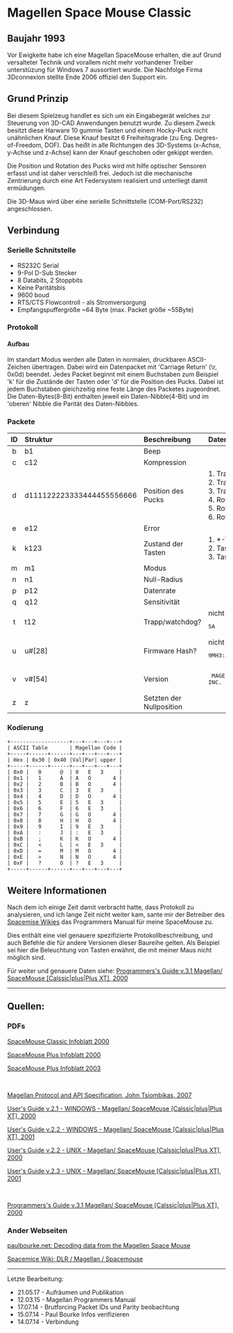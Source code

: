 # Magellen Space Mouse Classic #
 Baujahr 1993
---
Vor Ewigkeite habe ich eine Magellan SpaceMouse erhalten, die auf Grund 
versalteter Technik und vorallem nicht mehr vorhandener Treiber unterstüzung für
 Windows 7  aussortiert wurde. Die Nachfolge Firma 3Dconnexion stellte Ende 2006
 offiziel den Support ein. 

## Grund Prinzip ##
Bei diesem Spielzeug handlet es sich um ein Eingabegerät welches zur Steuerung von 3D-CAD Anwendungen benutzt wurde. Zu diesem Zweck besitzt diese Harware 10 gummie Tasten und einem Hocky-Puck nicht unähnlichen Knauf. Diese Knauf besitzt 6 Freiheitsgrade (zu Eng. Degres-of-Freedom, DOF). Das heißt in alle Richtungen des 3D-Systems (x-Achse, y-Achse und z-Achse) kann der Knauf geschoben oder gekippt werden.

Die Position und Rotation des Pucks wird mit hilfe optischer Sensoren erfasst
und ist daher verschleiß frei. Jedoch ist die mechanische Zentrierung durch eine
Art Federsystem realisiert und unterliegt damit ermüdungen.

Die 3D-Maus wird über eine serielle Schnittstelle (COM-Port/RS232) angeschlossen. 

## Verbindung ##
### Serielle Schnitstelle ###
- RS232C Serial
- 9-Pol D-Sub Stecker
- 8 Databits, 2 Stoppbits
- Keine Paritätsbis
- 9600 boud
- RTS/CTS Flowcontroll - als Stromversorgung
- Empfangspuffergröße ~64 Byte (max. Packet größe ~55Byte)

### Protokoll ###
#### Aufbau ####
Im standart Modus werden alle Daten in normalen, druckbaren ASCII-Zeichen übertragen. 
Dabei wird ein Datenpacket mit 'Carriage Return' (\r, 0x0d) beendet.
Jedes Packet beginnt mit einem Buchstaben zum Beispiel 'k' für die Zustände der Tasten oder 'd' für die Position des Pucks. Dabei ist jedem Buchstaben gleichzeitig eine feste Länge des Packetes zugeordnet. Die Daten-Bytes(8-Bit) enthalten jeweil ein Daten-Nibble(4-Bit) und im 'oberen' Nibble die Parität des Daten-Nibbles.

### Packete ###


| ID  | Struktur                  | Beschreibung       | Daten         | Länge |
| :-: | :------------------------ | :----------------- | :------------ | :---: |
|  b  | b1                        | Beep               |               |   2   |
|  c  | c12                       | Kompression        |               |   3   |
|  d  | d111122223333444455556666 | Position des Pucks | 1. Translation x-Achse<br/>2. Translation y-Achse<br/>3. Translation z-Achse<br/>4. Rotation x-Achse<br/>5. Rotation y-Achse<br/>6. Rotation z-Achse | 25 |
|  e  | e12                       | Error              |               |   3   |
|  k  | k123                      | Zustand der Tasten | 1. *-Taste<br/>2. Tasten 5,6,7,8<br/>3. Tasten 1,2,3,4 |   4   |
|  m  | m1                        | Modus              |               |   2   |
|  n  | n1                        | Null-Radius        |               |   2   |
|  p  | p12                       | Datenrate          |               |   3   |
|  q  | q12                       | Sensitivität       |               |   3   |
|  t  | t12                       | Trapp/watchdog?    | nicht dokumentiert<br/><pre>5A</pre> |   3   |
|  u  | u#[28]                    | Firmware Hash?     | nicht dokumentiert<br/><pre>9MH3:AHA9NGN9KH096GM9<G<9GG<</pre> |  29   |
|  v  | v#[54]                     | Version            | <pre>   MAGELLAN  Version 5.79  by LOGITECH INC. 10/10/97 </pre> |  54?  |
|  z  | z                         | Setzten der Nullposition |         |   1   |

### Kodierung ###

	+-------------------+---+---+---+---+
	| ASCII Table       | Magellan Code |
	+-----+------+------+---+---+---+---+
	| Hex | 0x30 | 0x40 |Val|Par| upper |
	+-----+------+------+---+---+---+---+
	| 0x0 |   0      @  | 0   E   3     |
	| 0x1 |   1      A  | A   O       4 |
	| 0x2 |   2      B  | B   O       4 |
	| 0x3 |   3      C  | 3   E   3     |
	| 0x4 |   4      D  | D   O       4 |
	| 0x5 |   5      E  | 5   E   3     |
	| 0x6 |   6      F  | 6   E   3     |
	| 0x7 |   7      G  | G   O       4 |
	| 0x8 |   8      H  | H   O       4 |
	| 0x9 |   9      I  | 9   E   3     |
	| 0xA |   :      J  | :   E   3     |
	| 0xB |   ;      K  | K   O       4 |
	| 0xC |   <      L  | <   E   3     |
	| 0xD |   =      M  | M   O       4 |
	| 0xE |   >      N  | N   O       4 |
	| 0xF |   ?      O  | ?   E   3     |
	+-----+------+------+---+---+---+---+

## Weitere Informationen

Nach dem ich einige Zeit damit verbracht hatte, dass Protokoll zu analysieren, und ich lange Zeit nicht weiter kam, sante mir der Betreiber des [Spacemise Wikies](http://spacemice.org) das Programmers Manual für meine SpaceMouse zu.

Dies enthält eine viel genauere spezifizierte Protokollbeschreibung, und auch Befehle die für andere Versionen dieser Baureihe gelten. Als Beispiel sei hier die Beleuchtung von Tasten erwähnt, die mit meiner Maus nicht möglich sind.

Für weiter und genauere Daten siehe:
[Programmers's Guide v.3.1 Magellan/ SpaceMouse [Calssic|plus|Plus XT], 2000](content/res/magellan/Magellan_Programmers_Manual_2000.pdf)

---

## Quellen:

### PDFs
[SpaceMouse Classic Infoblatt 2000](content/res/magellan/SpaceMouseClassic.pdf)

[SpaceMouse Plus Infoblatt 2000](content/res/magellan/SpaceMousePlus.pdf)

[SpaceMouse Plus Infoblatt 2003](content/res/magellan/SpaceMousePlus_B.pdf)

<br/>

[Magellan Protocol and API Specification, John Tsiombikas, 2007](content/res/magellan/Magellan_Protocol.pdf)

[User's Guide v.2.1 - WINDOWS - Magellan/ SpaceMouse [Calssic|plus|Plus XT], 2000](content/res/magellan/Magellan_Manual_W.pdf)

[User's Guide v.2.2 - WINDOWS - Magellan/ SpaceMouse [Calssic|plus|Plus XT], 2001](content/res/magellan/Magellan_Manual_W_2000.pdf)

[User's Guide v.2.2 - UNIX - Magellan/ SpaceMouse [Calssic|plus|Plus XT], 2000](content/res/magellan/Magellan_Manual_X.pdf)

[User's Guide v.2.3 - UNIX - Magellan/ SpaceMouse [Calssic|plus|Plus XT], 2001](content/res/magellan/Magellan_Manual_X_2000.pdf)

<br/>

[Programmers's Guide v.3.1 Magellan/ SpaceMouse [Calssic|plus|Plus XT], 2000](content/res/magellan/Magellan_Programmers_Manual_2000.pdf)

### Ander Webseiten

[paulbourke.net: Decoding data from the Magellen Space Mouse](http://paulbourke.net/dataformats/spacemouse/ "Decoding data from the Magellen Space Mouse, Paul Bourke, Dec 2006")

[Spacemice Wiki: DLR / Magellan / Spacemouse](http://spacemice.org/index.php?title=Spacemouse_Classic "DLR / Magellan / Spacemouse")

---
Letzte Bearbeitung: 

- 21.05.17 - Aufräumen und Publikation
- 12.03.15 - Magellan Programmers Manual
- 17.07.14 - Brutforcing Packet IDs und Parity beobachtung
- 15.07.14 - Paul Bourke Infos verifizieren
- 14.07.14 - Verbindung

